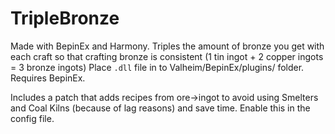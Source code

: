 # TripleBronze
Made with BepinEx and Harmony.
Triples the amount of bronze you get with each craft so that crafting bronze is consistent (1 tin ingot + 2 copper ingots = 3 bronze ingots)
Place `.dll` file in to Valheim/BepinEx/plugins/ folder.
Requires BepinEx.

Includes a patch that adds recipes from ore->ingot to avoid using Smelters and Coal Kilns (because of lag reasons) and save time.
Enable this in the config file.
